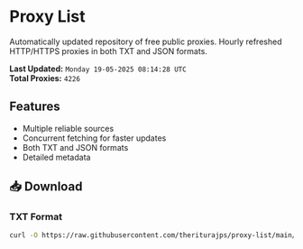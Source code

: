 # Proxy List

Automatically updated repository of free public proxies. Hourly refreshed HTTP/HTTPS proxies in both TXT and JSON formats.

**Last Updated:** `Monday 19-05-2025 08:14:28 UTC`  
**Total Proxies:** `4226`

## Features
- Multiple reliable sources
- Concurrent fetching for faster updates
- Both TXT and JSON formats
- Detailed metadata

## 📥 Download

### TXT Format
```bash
curl -O https://raw.githubusercontent.com/theriturajps/proxy-list/main/proxies.txt